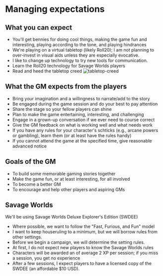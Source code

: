 # Managing expectations ## What you can expect* You'll get bennies for doing cool things, making the game fun and interesting, playing according to the tone, and playing hindrances* We're playing on a virtual tabletop (likely Roll20); I am not planning to over-invest in visual aids unless they are especially evocative.* I like to change up technology to try new tools for communication.* Learn the Roll20 technology for Savage Worlds players * Read and heed the tabletop creed![tabletop-creed](http://fragsandbeer.com/wp-content/uploads/2016/05/TabletopCreed.jpg "Tabletop Creed")## What the GM expects from the players* Bring your imagination and a willingness to narrate/add to the story* Be engaged during the game session and do your best to pay attention* Share the stage so your fellow players can shine* Plan to make the game entertaining, interesting, and challenging* Engage in a grown-up conversation if we ever need to course correct* Give the GM feedback on what is working well and what needs work* If you have any rules for your character's schticks (e.g., arcane powers or gambling), learn them (or at least have the rules handy)* If you cannot attend the game at the specified time, give reasonable advanced notice## Goals of the GM* To build some memorable gaming stories together* Make the game fun, or at least interesting, for all involved* To become a better GM* To encourage and help other players and aspiring GMs## Savage WorldsWe'll be using Savage Worlds Deluxe Explorer's Edition (SWDEE)* Where possible, we want to follow the "Fast, Furious, and Fun" model* I want to keep houseruling to a minimum, but we will borrow rules from other settings.* Before we begin a campaign, we will determine the setting rules.* At first, I do not expect new players to know the Savage Worlds rules* Characters will be awarded an of average 2 XP per session; if you miss a session, you get no experience* After a few sessions, I expect players to have a licensed copy of the SWDEE (an affordable $10 USD).